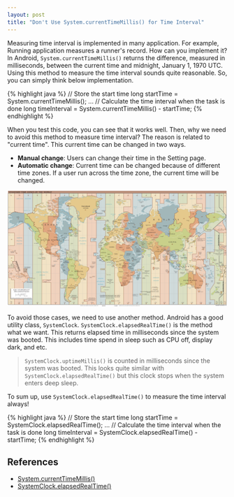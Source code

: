 ```yaml
---
layout: post
title: "Don't Use System.currentTimeMillis() for Time Interval"
---
```


Measuring time interval is implemented in many application. For example, Running application measures a runner's record. How can you implement it? In Android, `System.currentTimeMillis()` returns the difference, measured in milliseconds, between the current time and midnight, January 1, 1970 UTC. Using this method to measure the time interval sounds quite reasonable. So, you can simply think below implementation.



{% highlight java %}
// Store the start time
long startTime = System.currentTimeMillis();
...
// Calculate the time interval when the task is done
long timeInterval = System.currentTimeMillis() - startTime;
{% endhighlight %}

When you test this code, you can see that it works well. Then, why we need to avoid this method to measure time interval? The reason is related to "current time". This current time can be changed in two ways.

* **Manual change**: Users can change their time in the Setting page.
* **Automatic change**: Current time can be changed because of different time zones. If a user run across the time zone, the current time will be changed.

![TimeZone](/images/2017/03-01/timezone.png)

To avoid those cases, we need to use another method. Android has a good utility class, `SystemClock`.  `SystemClock.elapsedRealTime()` is the method what we want. This returns elapsed time in milliseconds since the system was booted. This includes time spend in sleep such as CPU off, display dark, and etc.

> `SystemClock.uptimeMillis()` is counted in milliseconds since the system was booted. This looks quite similar with `SystemClock.elapsedRealTime()` but this clock stops when the system enters deep sleep.

To sum up, use `SystemClock.elapsedRealTime()` to measure the time interval always!

{% highlight java %}
// Store the start time
long startTime = SystemClock.elapsedRealTime();
...
// Calculate the time interval when the task is done
long timeInterval = SystemClock.elapsedRealTime() - startTime;
{% endhighlight %}

## References
* [System.currentTimeMillis()](https://developer.android.com/reference/java/lang/System.html#currentTimeMillis())
* [SystemClock.elapsedRealTime()](https://developer.android.com/reference/android/os/SystemClock.html#elapsedRealtime())

